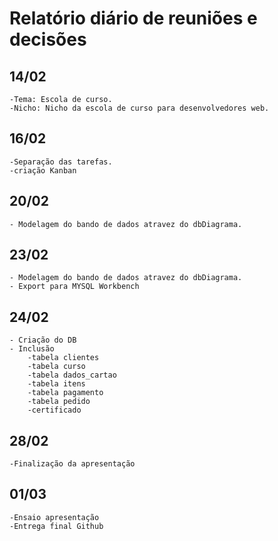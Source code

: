 # Relatório diário de reuniões e decisões

## 14/02

    -Tema: Escola de curso.
    -Nicho: Nicho da escola de curso para desenvolvedores web.

## 16/02

    -Separação das tarefas.
    -criação Kanban

## 20/02

    - Modelagem do bando de dados atravez do dbDiagrama.

## 23/02

    - Modelagem do bando de dados atravez do dbDiagrama.
    - Export para MYSQL Workbench

## 24/02

    - Criação do DB
    - Inclusão 
        -tabela clientes
        -tabela curso
        -tabela dados_cartao
        -tabela itens
        -tabela pagamento
        -tabela pedido
        -certificado
## 28/02

    -Finalização da apresentação

## 01/03
    -Ensaio apresentação 
    -Entrega final Github